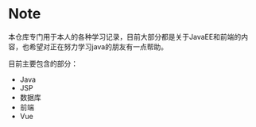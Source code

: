 # Note

本仓库专门用于本人的各种学习记录，目前大部分都是关于JavaEE和前端的内容，也希望对正在努力学习java的朋友有一点帮助。

目前主要包含的部分：
* Java
* JSP
* 数据库
* 前端
* Vue

